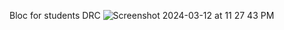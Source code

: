 Bloc for students DRC
![Screenshot 2024-03-12 at 11 27 43 PM](https://github.com/Job-Kyungu-Master-Programmer/management/assets/103278257/cc0f63d9-211a-444e-a77a-dbb9563cd140)

